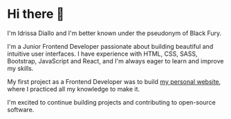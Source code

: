# Hi there 👋

I'm Idrissa Diallo and I'm better known under the pseudonym of Black Fury. <br>

I'm a Junior Frontend Developer passionate about building beautiful and intuitive user interfaces. I have experience with HTML, CSS, SASS, Bootstrap, JavaScript and React, and I'm always eager to learn and improve my skills. <br>

My first project as a Frontend Developer was to build <a href="https://blackfury117.github.io/" target="_blank">my personal website</a>, where I practiced all my knowledge to make it. <br>

I'm excited to continue building projects and contributing to open-source software.

<!--
**BlackFury117/BlackFury117** is a ✨ _special_ ✨ repository because its `README.md` (this file) appears on your GitHub profile.

Here are some ideas to get you started:

- 🔭 I’m currently working on ...
- 🌱 I’m currently learning ...
- 👯 I’m looking to collaborate on ...
- 🤔 I’m looking for help with ...
- 💬 Ask me about ...
- 📫 How to reach me: ...
- 😄 Pronouns: ...
- ⚡ Fun fact: ...
-->
